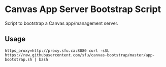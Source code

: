 # Canvas App Server Bootstrap Script

Script to bootstrap a Canvas app/management server.

## Usage

`https_proxy=http://proxy.sfu.ca:8080 curl -sSL https://raw.githubusercontent.com/sfu/canvas-bootstrap/master/app-bootstrap.sh | bash`
